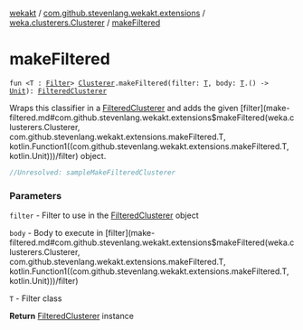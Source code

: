 [wekakt](../../index.md) / [com.github.stevenlang.wekakt.extensions](../index.md) / [weka.clusterers.Clusterer](index.md) / [makeFiltered](./make-filtered.md)

# makeFiltered

`fun <T : `[`Filter`](http://weka.sourceforge.net/doc.stable/weka/filters/Filter.html)`> `[`Clusterer`](http://weka.sourceforge.net/doc.stable/weka/clusterers/Clusterer.html)`.makeFiltered(filter: `[`T`](make-filtered.md#T)`, body: `[`T`](make-filtered.md#T)`.() -> `[`Unit`](https://kotlinlang.org/api/latest/jvm/stdlib/kotlin/-unit/index.html)`): `[`FilteredClusterer`](http://weka.sourceforge.net/doc.stable/weka/clusterers/FilteredClusterer.html)

Wraps this classifier in a [FilteredClusterer](http://weka.sourceforge.net/doc.stable/weka/clusterers/FilteredClusterer.html) and adds the given [filter](make-filtered.md#com.github.stevenlang.wekakt.extensions$makeFiltered(weka.clusterers.Clusterer, com.github.stevenlang.wekakt.extensions.makeFiltered.T, kotlin.Function1((com.github.stevenlang.wekakt.extensions.makeFiltered.T, kotlin.Unit)))/filter) object.

``` kotlin
//Unresolved: sampleMakeFilteredClusterer
```

### Parameters

`filter` - Filter to use in the [FilteredClusterer](http://weka.sourceforge.net/doc.stable/weka/clusterers/FilteredClusterer.html) object

`body` - Body to execute in [filter](make-filtered.md#com.github.stevenlang.wekakt.extensions$makeFiltered(weka.clusterers.Clusterer, com.github.stevenlang.wekakt.extensions.makeFiltered.T, kotlin.Function1((com.github.stevenlang.wekakt.extensions.makeFiltered.T, kotlin.Unit)))/filter)

`T` - Filter class

**Return**
[FilteredClusterer](http://weka.sourceforge.net/doc.stable/weka/clusterers/FilteredClusterer.html) instance

